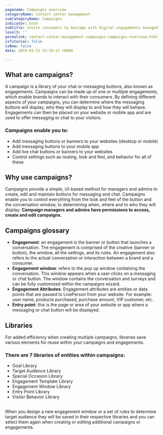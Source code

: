 ```yaml
---
pagename: Campaigns overview
categoryName: Contact center management
subCategoryName: Campaigns
indicator: both
subtitle: Invite consumers to message with digital engagements managed in campaigns
level3: ''
permalink: contact-center-management-campaigns-campaigns-overview.html
isTutorial: false
isNew: false
date: 2019-01-23 15:19:11 +0000

---
```

## What are campaigns?

A campaign is a library of your chat or messaging buttons, also known as engagements. Campaigns can be made up of one or multiple engagements, which enable brands to interact with their consumers. By defining different aspects of your campaigns, you can determine where the messaging buttons will display, who they will display to and how they will behave. Engagements can then be placed on your website or mobile app and are used to offer messaging or chat to your visitors.

### Campaigns enable you to:

* Add messaging buttons or banners to your websites (desktop or mobile)
* Add messaging buttons to your mobile app
* Add live chat buttons or banners to your websites
* Control settings such as routing, look and feel, and behavior for all of these

## Why use campaigns?

Campaigns provide a simple, UI-based method for managers and admins to create, edit and maintain buttons for messaging and chat. Campaigns enable you to control everything from the look and feel of the button and the conversation window, to determining when, where and to who they will display. **Campaign managers and admins have permissions to access, create and edit campaigns.**

## Campaigns glossary

* **Engagement**: an engagement is the banner or button that launches a conversation. The engagement is comprised of the creative (banner or button), the window, all the settings, and its rules. An engagement also refers to the actual conversation or interaction between a brand and a consumer.
* **Engagement window**: refers to the pop up window containing the conversation. This window appears when a user clicks on a messaging or chat button. The window contains the conversation and surveys and can be fully customized within the campaigns wizard.
* **Engagement Attributes**: Engagement attributes are entities or data points that are passed to LivePerson from your website. For example: user name, products purchased, purchase amount, VIP customer, etc.
* **Entry point**: this is the page or area of your website or app where a messaging or chat button will be displayed.

## Libraries

For added efficiency when creating multiple campaigns, libraries save various elements for reuse within your campaigns and engagements.

### **There are 7 libraries of entities within campaigns:**

* Goal Library
* Target Audience Library
* Special Occasion Library
* Engagement Template Library
* Engagement Window Library
* Entry Point Library
* Visitor Behavior Library

<br/>
When you design a new engagement window or a set of rules to determine target audience they will be saved in their respective libraries and you can select them again when creating or editing additional campaigns or engagements.
